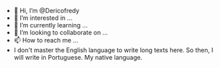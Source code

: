- 👋 Hi, I’m @Dericofredy
- 👀 I’m interested in ...
- 🌱 I’m currently learning ...
- 💞️ I’m looking to collaborate on ...
- 📫 How to reach me ...
- I don't master the English language to write long texts here. So then, I will write in Portuguese. My native language.
<!---
Dericofredy/Dericofredy is a ✨ special ✨ repository because its `README.md` (this file) appears on your GitHub profile.
You can click the Preview link to take a look at your changes.
--->

